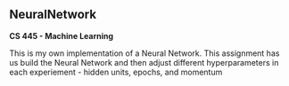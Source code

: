 NeuralNetwork
---
**CS 445 - Machine Learning**

This is my own implementation of a Neural Network. This assignment has us build the Neural Network and then adjust different hyperparameters in each experiement - hidden units, epochs, and momentum
